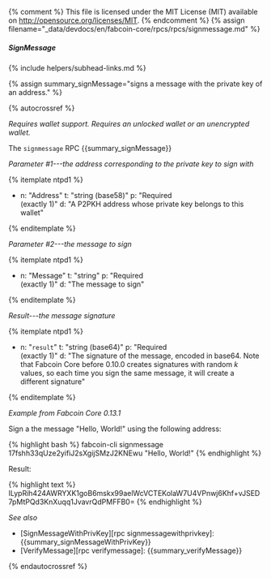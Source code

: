 {% comment %}
This file is licensed under the MIT License (MIT) available on
http://opensource.org/licenses/MIT.
{% endcomment %}
{% assign filename="_data/devdocs/en/fabcoin-core/rpcs/rpcs/signmessage.md" %}

##### SignMessage
{% include helpers/subhead-links.md %}

{% assign summary_signMessage="signs a message with the private key of an address." %}

{% autocrossref %}

*Requires wallet support. Requires an unlocked wallet or an
unencrypted wallet.*

The `signmessage` RPC {{summary_signMessage}}

*Parameter #1---the address corresponding to the private key to sign with*

{% itemplate ntpd1 %}
- n: "Address"
  t: "string (base58)"
  p: "Required<br>(exactly 1)"
  d: "A P2PKH address whose private key belongs to this wallet"

{% enditemplate %}

*Parameter #2---the message to sign*

{% itemplate ntpd1 %}
- n: "Message"
  t: "string"
  p: "Required<br>(exactly 1)"
  d: "The message to sign"

{% enditemplate %}

*Result---the message signature*

{% itemplate ntpd1 %}
- n: "`result`"
  t: "string (base64)"
  p: "Required<br>(exactly 1)"
  d: "The signature of the message, encoded in base64.  Note that Fabcoin Core before 0.10.0 creates signatures with random *k* values, so each time you sign the same message, it will create a different signature"

{% enditemplate %}

*Example from Fabcoin Core 0.13.1*

Sign a the message "Hello, World!" using the following address:

{% highlight bash %}
fabcoin-cli signmessage 17fshh33qUze2yifiJ2sXgijSMzJ2KNEwu "Hello, World!"
{% endhighlight %}

Result:

{% highlight text %}
ILypRih424AWRYXK1goB6mskx99aelWcVCTEKolaW7U4VPnwj6Khf+vJSED7pMtPQd3KnXuqq1JvavrQdPMFFB0=
{% endhighlight %}

*See also*

* [SignMessageWithPrivKey][rpc signmessagewithprivkey]: {{summary_signMessageWithPrivKey}}
* [VerifyMessage][rpc verifymessage]: {{summary_verifyMessage}}

{% endautocrossref %}
